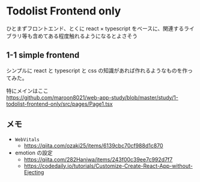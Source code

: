 # Todolist Frontend only

ひとまずフロントエンド、とくに react × typescript をベースに、関連するライブラリ等も含めてある程度触れるようになるとよさそう

## 1-1 simple frontend

シンプルに react と typescript と css の知識があれば作れるようなものを作ってみた。

特にメインはここ  
https://github.com/maroon8021/web-app-study/blob/master/study/1-todolist-frontend-only/src/pages/Page1.tsx

## メモ

- `WebVitals`
  - https://qiita.com/ozaki25/items/6139cbc70cf988d1c870
- emotion の設定
  - https://qiita.com/282Haniwa/items/243f00c39ee7c992d7f7
  - https://codedaily.io/tutorials/Customize-Create-React-App-without-Ejecting
